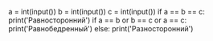 a = int(input())
b = int(input())
c = int(input())
if a == b == c:
    print('Равносторонний')
if a == b or b == c or a == c:
    print('Равнобедренный')
else:
    print('Разносторонний')
